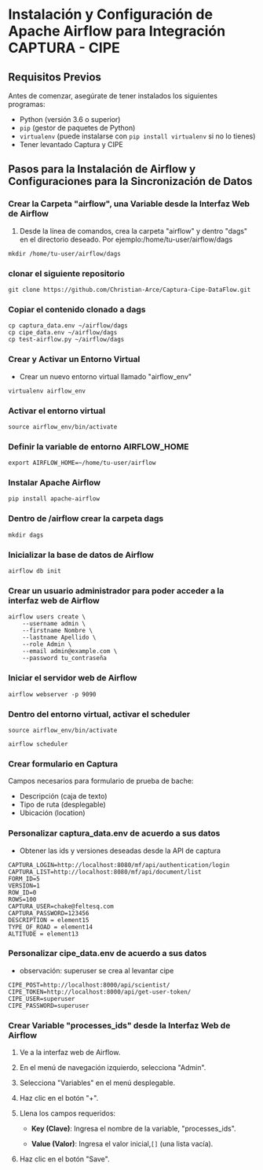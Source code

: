 # Instalación y Configuración de Apache Airflow para Integración CAPTURA - CIPE

## Requisitos Previos

Antes de comenzar, asegúrate de tener instalados los siguientes programas:

- Python (versión 3.6 o superior)
- `pip` (gestor de paquetes de Python)
- `virtualenv` (puede instalarse con `pip install virtualenv` si no lo tienes)
- Tener levantado Captura y CIPE

## Pasos para la Instalación de Airflow y Configuraciones para la Sincronización de Datos
### Crear la Carpeta "airflow", una Variable desde la Interfaz Web de Airflow

1. Desde la línea de comandos, crea la carpeta "airflow" y dentro "dags" en el directorio deseado. Por ejemplo:/home/tu-user/airflow/dags

```
mkdir /home/tu-user/airflow/dags
```
### clonar el siguiente repositorio
```
git clone https://github.com/Christian-Arce/Captura-Cipe-DataFlow.git
```

### Copiar el contenido clonado a dags
```
cp captura_data.env ~/airflow/dags
cp cipe_data.env ~/airflow/dags
cp test-airflow.py ~/airflow/dags
```
### Crear y Activar un Entorno Virtual
- Crear un nuevo entorno virtual llamado "airflow_env"
```
virtualenv airflow_env
```

### Activar el entorno virtual
```
source airflow_env/bin/activate
```
### Definir la variable de entorno AIRFLOW_HOME
```
export AIRFLOW_HOME=~/home/tu-user/airflow
```
### Instalar Apache Airflow
```
pip install apache-airflow
```
### Dentro de /airflow crear la carpeta dags
```
mkdir dags
```
### Inicializar la base de datos de Airflow
```
airflow db init
```
### Crear un usuario administrador para poder acceder a la interfaz web de Airflow
```
airflow users create \
    --username admin \
    --firstname Nombre \
    --lastname Apellido \
    --role Admin \
    --email admin@example.com \
    --password tu_contraseña
```
### Iniciar el servidor web de Airflow
```
airflow webserver -p 9090
```

### Dentro del entorno virtual, activar el scheduler
```
source airflow_env/bin/activate
```
```
airflow scheduler
```
### Crear formulario en Captura
Campos necesarios para formulario de prueba de bache:
- Descripción (caja de texto)
- Tipo de ruta (desplegable)
- Ubicación (location)

### Personalizar captura_data.env de acuerdo a sus datos
- Obtener las ids y versiones deseadas desde la API de captura
```
CAPTURA_LOGIN=http://localhost:8080/mf/api/authentication/login
CAPTURA_LIST=http://localhost:8080/mf/api/document/list
FORM_ID=5
VERSION=1
ROW_ID=0
ROWS=100
CAPTURA_USER=chake@feltesq.com
CAPTURA_PASSWORD=123456
DESCRIPTION = element15
TYPE_OF_ROAD = element14
ALTITUDE = element13
```
### Personalizar cipe_data.env de acuerdo a sus datos
- observación: superuser se crea al levantar cipe
```
CIPE_POST=http://localhost:8000/api/scientist/
CIPE_TOKEN=http://localhost:8000/api/get-user-token/
CIPE_USER=superuser
CIPE_PASSWORD=superuser
```

### Crear Variable "processes_ids" desde la Interfaz Web de Airflow

1. Ve a la interfaz web de Airflow.

2. En el menú de navegación izquierdo, selecciona "Admin".

3. Selecciona "Variables" en el menú desplegable.

4. Haz clic en el botón "+".

5. Llena los campos requeridos:

   - **Key (Clave)**: Ingresa el nombre de la variable, "processes_ids".

   - **Value (Valor)**: Ingresa el valor inicial,`[]` (una lista vacía).

6. Haz clic en el botón "Save".
